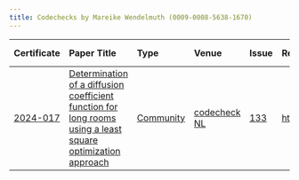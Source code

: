 ```yaml
---
title: Codechecks by Mareike Wendelmuth (0009-0008-5638-1670)
---
```



|Certificate |Paper Title                                                                                                  |Type      |Venue        |Issue |Report                                  |Check date |
|:-------|:---------------------------------------------|:------------------|:------------------|:---|:--------------------------|:------------------|
|[2024-017](https://codecheck.org.uk/register/certs/2024-017/)|[Determination of a diffusion coefficient function for long rooms using a least square optimization approach ](https://pure.tue.nl/ws/portalfiles/portal/339520759/IN_2024_3491.pdf)|[Community](https://codecheck.org.uk/register/venues/communities)|[codecheck NL](https://codecheck.org.uk/register/venues/communities/codecheck_nl)|[133](https://github.com/codecheckers/register/issues/133)|https://doi.org/10.5281/zenodo.14211707 |2024-11-22 |
